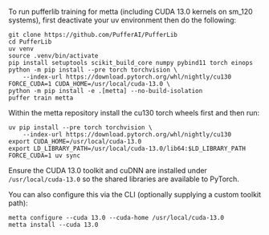 To run pufferlib training for metta (including CUDA 13.0 kernels on sm_120
systems), first deactivate your uv environment then do the following:

```
git clone https://github.com/PufferAI/PufferLib
cd PufferLib
uv venv
source .venv/bin/activate
pip install setuptools scikit_build_core numpy pybind11 torch einops
python -m pip install --pre torch torchvision \
    --index-url https://download.pytorch.org/whl/nightly/cu130
FORCE_CUDA=1 CUDA_HOME=/usr/local/cuda-13.0 \
python -m pip install -e .[metta] --no-build-isolation
puffer train metta
```

Within the metta repository install the cu130 torch wheels first and then run:

```
uv pip install --pre torch torchvision \
    --index-url https://download.pytorch.org/whl/nightly/cu130
export CUDA_HOME=/usr/local/cuda-13.0
export LD_LIBRARY_PATH=/usr/local/cuda-13.0/lib64:$LD_LIBRARY_PATH
FORCE_CUDA=1 uv sync
```

Ensure the CUDA 13.0 toolkit and cuDNN are installed under
`/usr/local/cuda-13.0` so the shared libraries are available to PyTorch.

You can also configure this via the CLI (optionally supplying a custom toolkit path):

```
metta configure --cuda 13.0 --cuda-home /usr/local/cuda-13.0
metta install --cuda 13.0
```
